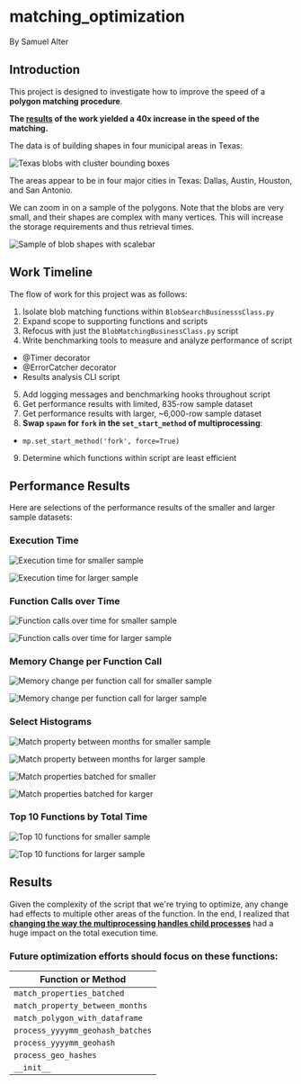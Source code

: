 # matching_optimization

By Samuel Alter

## Introduction

This project is designed to investigate how to improve the speed of a **polygon matching procedure**.

**The [results](#results) of the work yielded a 40x increase in the speed of the matching.**

The data is of building shapes in four municipal areas in Texas:

![Texas blobs with cluster bounding boxes](figs/blob_map_with_clusters.png)

The areas appear to be in four major cities in Texas: Dallas, Austin, Houston, and San Antonio.

We can zoom in on a sample of the polygons. Note that the blobs are very small, and their shapes are complex with many vertices. This will increase the storage requirements and thus retrieval times.

![Sample of blob shapes with scalebar](figs/blob_samples.png)

## Work Timeline <a name='work_timeline'></a>

The flow of work for this project was as follows:
1. Isolate blob matching functions within `BlobSearchBusinesssClass.py`
2. Expand scope to supporting functions and scripts
3. Refocus with just the `BlobMatchingBusinessClass.py` script
4. Write benchmarking tools to measure and analyze performance of script
  * @Timer decorator
  * @ErrorCatcher decorator
  * Results analysis CLI script
5. Add logging messages and benchmarking hooks throughout script
6. Get performance results with limited, 835-row sample dataset
7. Get performance results with larger, ~6,000-row sample dataset
8. **Swap `spawn` for `fork` in the `set_start_method` of multiprocessing**:
  * `mp.set_start_method('fork', force=True)`
9. Determine which functions within script are least efficient

## Performance Results

Here are selections of the performance results of the smaller and larger sample datasets:

### Execution Time

![Execution time for smaller sample](figs/sample_smaller/execution_time_per_function.png)

![Execution time for larger sample](figs/sample_larger/execution_time_per_function.png)

### Function Calls over Time

![Function calls over time for smaller sample](figs/sample_smaller/function_calls_over_time.png)

![Function calls over time for larger sample](figs/sample_larger/function_calls_over_time.png)

### Memory Change per Function Call

![Memory change per function call for smaller sample](figs/sample_smaller/memory_change_per_function_call.png)

![Memory change per function call for larger sample](figs/sample_larger/memory_change_per_function_call.png)

### Select Histograms

![Match property between months for smaller sample](figs/sample_smaller/hist_10_match_property_between_months_perf_duration.png)

![Match property between months for larger sample](figs/sample_larger/hist_1_match_property_between_months_perf_duration.png)

![Match properties batched for smaller](figs/sample_smaller/hist_9_match_properties_batched_perf_duration.png)

![Match properties batched for karger](figs/sample_larger/hist_10_match_properties_batched_perf_duration.png)

### Top 10 Functions by Total Time

![Top 10 functions for smaller sample](figs/sample_smaller/top10_functions_by_total_time.png)

![Top 10 functions for larger sample](figs/sample_larger/top10_functions_by_total_time.png)

## Results <a name='results'></a>

Given the complexity of the script that we're trying to optimize, any change had effects to multiple other areas of the function. In the end, I realized that [**changing the way the multiprocessing handles child processes**](#work_timeline) had a huge impact on the total execution time.

### Future optimization efforts should focus on these functions:

| Function or Method             |
|--------------------------------|
| `match_properties_batched`       |
| `match_property_between_months`  |
| `match_polygon_with_dataframe`   |
| `process_yyyymm_geohash_batches` |
| `process_yyyymm_geohash`         |
| `process_geo_hashes`             |
| `__init__`                       |
